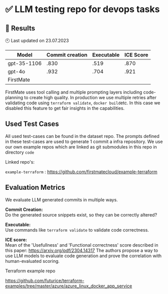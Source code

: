 # ✅ LLM testing repo for devops tasks

## 🧪 Results

🕙 Last updated on 23.07.2023

| Model       | Commit creation | Executable | ICE Score |
|-------------|-----------------|------------|-----------|
| gpt-35-1106 | .830            | .519       | .870      |
| gpt-4o      | .932            | .704       | .921      |
| FirstMate   |                 |            |           |


FirstMate uses tool calling and multiple prompting layers including code-planning to create high quality.
In production we use multiple retries after validating code using `terraform validate`, `docker build`etc. 
In this case we disabled this feature to get fair insights in the capabilities.


## Used Test Cases

All used test-cases can be found in the dataset repo.
The prompts defined in these test-cases are used to generate 1 commit a infra repository.
We use our own example repos which are linked as git submodules in this repo in directory `code`

Linked repo's:

`example-terraform` : https://github.com/firstmatecloud/example-terraform

## Evaluation Metrics

We evaluate LLM generated commits in multiple ways.

**Commit Creation:**  
Do the generated source snippets exist, so they can be correctly altered?

**Executable:**  
Use commands like `terraform validate` to validate code correctness.

**ICE score:**  
Mean of the 'Usefullness' and 'Functional correctness' score described in this paper:
https://arxiv.org/pdf/2304.14317
The authors propose a way to use LLM models to evaluate code generation and prove the correlation with human-evaluated
scoring.

Terraform example repo

https://github.com/futurice/terraform-examples/tree/master/azure/azure_linux_docker_app_service


